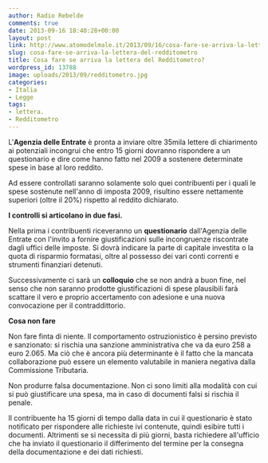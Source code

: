 ```yaml
---
author: Radio Rebelde
comments: true
date: 2013-09-16 18:40:28+00:00
layout: post
link: http://www.atomodelmale.it/2013/09/16/cosa-fare-se-arriva-la-lettera-del-redditometro/
slug: cosa-fare-se-arriva-la-lettera-del-redditometro
title: Cosa fare se arriva la lettera del Redditometro?
wordpress_id: 13788
image: uploads/2013/09/redditometro.jpg
categories:
- Italia
- Legge
tags:
- lettera.
- Redditometro
---
```


L'**Agenzia delle Entrate** è pronta a inviare oltre 35mila lettere di chiarimento ai potenziali incongrui che entro 15 giorni dovranno rispondere a un questionario e dire come hanno fatto nel 2009 a sostenere determinate spese in base al loro reddito.

Ad essere controllati saranno solamente solo quei contribuenti per i quali le spese sostenute nell'anno di imposta 2009, risultino essere nettamente superiori (oltre il 20%) rispetto al reddito dichiarato.

**I controlli si articolano in due fasi.**

Nella prima i contribuenti riceveranno un **questionario** dall'Agenzia delle Entrate con l'invito a fornire giustificazioni sulle incongruenze riscontrate dagli uffici delle imposte.
Si dovrà indicare la parte di capitale investita o la quota di risparmio formatasi, oltre al possesso dei vari conti correnti e strumenti finanziari detenuti.

Successivamente ci sarà un **colloquio** che se non andrà a buon fine, nel senso che non saranno prodotte giustificazioni di spese plausibili farà scattare il vero e proprio accertamento con adesione e una nuova convocazione per il contraddittorio.

**Cosa non fare**

Non fare finta di niente. Il comportamento ostruzionistico è persino previsto e sanzionato: si rischia una sanzione amministrativa che va da euro 258 a euro 2.065. Ma ciò che è ancora più determinante è il fatto che la mancata collaborazione può essere un elemento valutabile in maniera negativa dalla Commissione Tributaria.

Non produrre falsa documentazione. Non ci sono limiti alla modalità con cui si può giustificare una spesa, ma in caso di documenti falsi si rischia il penale.

Il contribuente ha 15 giorni di tempo dalla data in cui il questionario è stato notificato per rispondere alle richieste ivi contenute, quindi esibire tutti i documenti. Altrimenti se si necessita di più giorni, basta richiedere all'ufficio che ha inviato il questionario il differimento del termine per la consegna della documentazione e dei dati richiesti.
